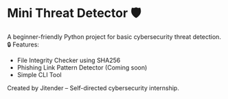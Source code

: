 # Mini Threat Detector 🛡️

A beginner-friendly Python project for basic cybersecurity threat detection.  
🔒 Features:
- File Integrity Checker using SHA256
- Phishing Link Pattern Detector (Coming soon)
- Simple CLI Tool

Created by Jitender – Self-directed cybersecurity internship.
